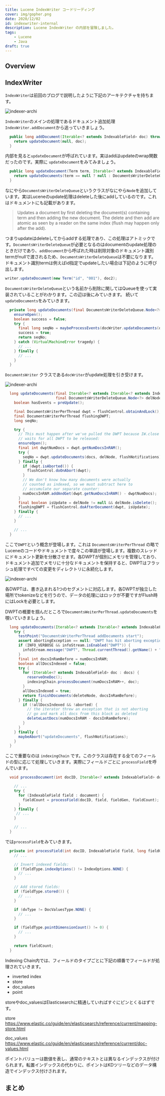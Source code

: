 ```yaml
---
title: Lucene IndexWriter コードリーディング
cover: img/gopher.png
date: 2020/12/02
id: indexwriter-internal
description: Lucene IndexWriter の内部を冒険しました。
tags:
    - Lucene
    - Java
draft: true
---
```


## Overview

## IndexWriter

```IndexWriter```は前回のブログで説明したように下記のアーキテクチャを持ちます。

![indexer-archi](https://pon-blog-media.s3.ap-northeast-1.amazonaws.com/media/lucene-archi.png)

```IndexWriter```のメインの処理であるドキュメント追加処理```IndexWriter.addDocument```から追っていきましょう。

```java
  public long addDocument(Iterable<? extends IndexableField> doc) throws IOException {
    return updateDocument(null, doc);
  }
```

内部を見ると```updateDocument```が呼ばれています。実はaddはupdateのwrap関数だったのです。実際に ```updateDocument```をみてみましょう。

```java
  public long updateDocument(Term term, Iterable<? extends IndexableField> doc) throws IOException {
    return updateDocuments(term == null ? null : DocumentsWriterDeleteQueue.newNode(term), List.of(doc));
  }
```

なにやら```DocumentsWriterDeleteQueue```というクラスがなにやら```Node```を追加しています。実はLuceneのupdate処理はdeleteした後にaddしているのです。これはドキュメントにも記載があります。

> Updates a document by first deleting the document(s) containing term and then adding the new document. The delete and then add are atomic as seen by a reader on the same index (flush may happen only after the add).

つまりupdateはdeleteしてからaddする処理であり、この処理はアトミックです。```DocumentsWriterDeleteQueue```が必要となるのはdocumentのupdate処理のときだけであり、```addDocument```から呼ばれた時は削除対象のドキュメント識別termがnullで渡されるため、```DocumentsWriterDeleteQueue```は不要になります。ドキュメント識別termは例えばid指定でupdateしたい場合は下記のように呼び出します。

```java
writer.updateDocument(new Term("id", "001"), doc2);
```

```DocumentsWriterDeleteQueue```という名前から削除に関してはQueueを使って実装されていることがわかります。この辺は後にみていきます。
続いて```updateDocuments```をみていきます。

```java
  private long updateDocuments(final DocumentsWriterDeleteQueue.Node<?> delNode, Iterable<? extends Iterable<? extends IndexableField>> docs) throws IOException {
    ensureOpen();
    boolean success = false;
    try {
      final long seqNo = maybeProcessEvents(docWriter.updateDocuments(docs, delNode));
      success = true;
      return seqNo;
    } catch (VirtualMachineError tragedy) {
      // ...
    } finally {
      // ...
    }
  }
```

```DocumentsWriter``` クラスである```docWriter```がupdate処理を引き受けます。

![indexer-archi](../../img/docwriter.png)

```java
  long updateDocuments(final Iterable<? extends Iterable<? extends IndexableField>> docs,
                       final DocumentsWriterDeleteQueue.Node<?> delNode) throws IOException {
    boolean hasEvents = preUpdate();

    final DocumentsWriterPerThread dwpt = flushControl.obtainAndLock();
    final DocumentsWriterPerThread flushingDWPT;
    long seqNo;

    try {
      // This must happen after we've pulled the DWPT because IW.close
      // waits for all DWPT to be released:
      ensureOpen();
      final int dwptNumDocs = dwpt.getNumDocsInRAM();
      try {
        seqNo = dwpt.updateDocuments(docs, delNode, flushNotifications);
      } finally {
        if (dwpt.isAborted()) {
          flushControl.doOnAbort(dwpt);
        }
        // We don't know how many documents were actually
        // counted as indexed, so we must subtract here to
        // accumulate our separate counter:
        numDocsInRAM.addAndGet(dwpt.getNumDocsInRAM() - dwptNumDocs);
      }
      final boolean isUpdate = delNode != null && delNode.isDelete();
      flushingDWPT = flushControl.doAfterDocument(dwpt, isUpdate);
    } finally {
      // ...
    }

    // ...
  }
```

ここで```DWPT```という概念が登場します。これは ```DocumentsWriterPerThread``` の略でLuceneのコードやドキュメントで度々この単語が登場します。複数のスレッドにドキュメント更新を分散させます。各DWPTが個別にメモリを管理しており、ドキュメント追加でメモリに十分なドキュメントを保持すると、DWPTはフラッシュ処理ですべての変更をディレクトリに永続化します。

![indexer-archi](../../img/dwpt.png)

各DWPTは、書き込まれる1つのセグメントに対応します。各DWPTが独立した場所でtokenizeなどを行うので、データの処理にはロックが不要ですがFlush時にはLockを必要とします。

DWPTの概要を掴んだところで```DocumentsWeiterPerThread.updateDocuments```を覗いていきましょう。

```java
  long updateDocuments(Iterable<? extends Iterable<? extends IndexableField>> docs, DocumentsWriterDeleteQueue.Node<?> deleteNode, DocumentsWriter.FlushNotifications flushNotifications) throws IOException {
    try {
      testPoint("DocumentsWriterPerThread addDocuments start");
      assert abortingException == null: "DWPT has hit aborting exception but is still indexing";
      if (INFO_VERBOSE && infoStream.isEnabled("DWPT")) {
        infoStream.message("DWPT", Thread.currentThread().getName() + " update delTerm=" + deleteNode + " docID=" + numDocsInRAM + " seg=" + segmentInfo.name);
      }
      final int docsInRamBefore = numDocsInRAM;
      boolean allDocsIndexed = false;
      try {
        for (Iterable<? extends IndexableField> doc : docs) {
          reserveOneDoc();
          indexingChain.processDocument(numDocsInRAM++, doc);
        }
        allDocsIndexed = true;
        return finishDocuments(deleteNode, docsInRamBefore);
      } finally {
        if (!allDocsIndexed && !aborted) {
          // the iterator threw an exception that is not aborting
          // go and mark all docs from this block as deleted
          deleteLastDocs(numDocsInRAM - docsInRamBefore);
        }
      }
    } finally {
      maybeAbort("updateDocuments", flushNotifications);
    }
  }
```
ここで重要なのは ```indexingChain``` です。このクラスは存在する全てのフィールドの型に応じて処理していきます。実際にフィールドごとに ```processField```を呼んでいます。

```java
  void processDocument(int docID, Iterable<? extends IndexableField> document) throws IOException {

    // ...
    try {
      for (IndexableField field : document) {
        fieldCount = processField(docID, field, fieldGen, fieldCount);
      }
    } finally {
     // ...
    }

    // ...
  }
```

では```processField```をみていきます。

```java
  private int processField(int docID, IndexableField field, long fieldGen, int fieldCount) throws IOException {
    // ...

    // Invert indexed fields:
    if (fieldType.indexOptions() != IndexOptions.NONE) {
      // ...
    }

    // Add stored fields:
    if (fieldType.stored()) {
      // ...
    }

    if (dvType != DocValuesType.NONE) {
      // ...
    }

    if (fieldType.pointDimensionCount() != 0) {
      // ...
    }
    
    return fieldCount;
  }

```

Indexing Chain内では、フィールドのタイプごとに下記の順番でフィールドが処理されていきます。

* inverted index
* store
* doc_values
* point

storeやdoc_valuesはElasticsearchに精通していればすぐにピンとくるはずです。

store
https://www.elastic.co/guide/en/elasticsearch/reference/current/mapping-store.html

doc_values
https://www.elastic.co/guide/en/elasticsearch/reference/current/doc-values.html

ポイントバリューは数値を表し、通常のテキストとは異なるインデックスが付けられます。転置インデックスの代わりに、ポイントはKDツリーなどのデータ構造でインデックス付けされます。

## まとめ
